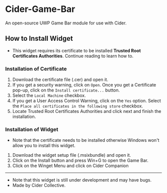 # Cider-Game-Bar
 An open-source UWP Game Bar module for use with Cider.

## How to Install Widget
 * This widget requires its certificate to be installed **Trusted Root Certificates Authorities**. Continue reading to learn how to.
 
 ### Installation of Certificate
  1. Download the certificate file (.cer) and open it.
  2. If you get a security warning, click on `Open`. Once you get a Certificate pop-up, click on the `Install certificate...` button.
  3. Select the `Local Machine` checkbox.
  4. If you get a User Access Control Warning, click on the `Yes` option. Select the `Place all certificates in the following store` checkbox.
  5. Locate Trusted Root Certificates Authorities and click next and finish the installation.

 ### Installation of Widget
  * Note that the certificate needs to be installed otherwise Windows won't allow you to install this widget.

  1. Download the widget setup file (.msixbundle) and open it.
  2. Click on the Install button and press Win+G to open the Game Bar.
  3. Click on the Winget Menu and click on Cider Companion

---

* Note that this widget is still under development and may have bugs.
* Made by Cider Collective.
